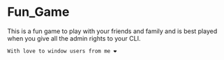 # Fun_Game
This is a fun game to play with your friends and family and is best played when you give all the admin rights to your CLI.

`With love to window users from me ❤️`
